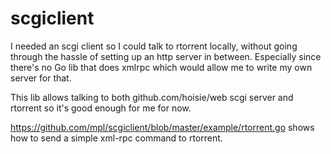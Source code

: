 scgiclient
==========

I needed an scgi client so I could talk to rtorrent locally, without going through the hassle of setting up an http server in between. Especially since there's no Go lib that does xmlrpc which would allow me to write my own server for that.

This lib allows talking to both github.com/hoisie/web scgi server and rtorrent so it's good enough for me for now.

https://github.com/mpl/scgiclient/blob/master/example/rtorrent.go shows how to send a simple xml-rpc command to rtorrent.

